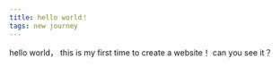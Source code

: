 ```yaml
---
title: hello world！
tags: new journey
---
```


hello world，
this is my first time to create a website！
can you see it？
